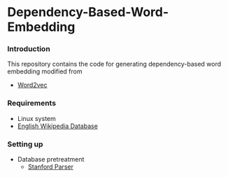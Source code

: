 # Dependency-Based-Word-Embedding

### Introduction
This repository contains the code for generating dependency-based word embedding modified from

* [Word2vec](https://code.google.com/archive/p/word2vec/)

### Requirements
* Linux system
* [English Wikipedia Database](https://link.zhihu.com/?target=http%3A//download.wikimedia.org/enwiki/latest/enwiki-latest-pages-articles.xml.bz2)

### Setting up
* Database pretreatment
  * [Stanford Parser](https://nlp.stanford.edu/software/lex-parser.shtml)
  
  